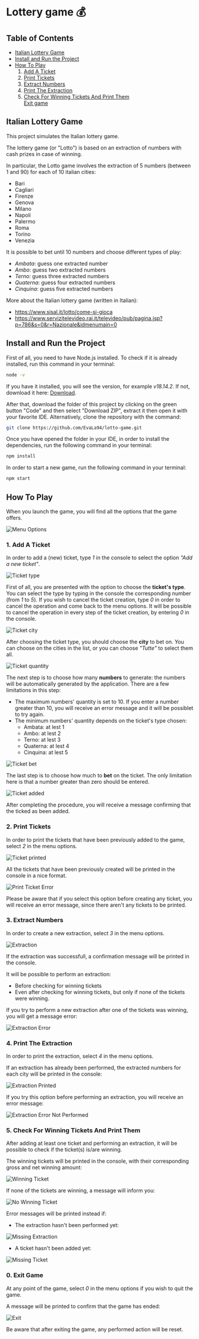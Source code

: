 # Lottery game :moneybag:

## Table of Contents

- [Italian Lottery Game](#italian-lottery-game)<br>
- [Install and Run the Project](#install-and-run-the-project)<br>
- [How To Play](#how-to-play)<br>
  1. [Add A Ticket](#1-add-a-ticket)<br>
  2. [Print Tickets](#2-print-tickets)<br>
  3. [Extract Numbers](#3-extract-numbers)<br>
  4. [Print The Extraction](#4-print-the-extraction)<br>
  5. [Check For Winning Tickets And Print Them](#5-check-for-winning-tickets-and-print-them)<br>
     [Exit game](#0-exit-game)<br>

## Italian Lottery Game

This project simulates the Italian lottery game.

The lottery game (or "Lotto") is based on an extraction of numbers with cash prizes in case of winning.

In particular, the Lotto game involves the extraction of 5 numbers (between 1 and 90) for each of 10 italian cities:

- Bari
- Cagliari
- Firenze
- Genova
- Milano
- Napoli
- Palermo
- Roma
- Torino
- Venezia

It is possible to bet until 10 numbers and choose different types of play:

- _Ambata_: guess one extracted number
- _Ambo_: guess two extracted numbers
- _Terno_: guess three extracted numbers
- _Quaterna_: guess four extracted numbers
- _Cinquina_: guess five extracted numbers

More about the Italian lottery game (written in Italian):

- https://www.sisal.it/lotto/come-si-gioca
- https://www.servizitelevideo.rai.it/televideo/pub/pagina.jsp?p=786&s=0&r=Nazionale&idmenumain=0

## Install and Run the Project

First of all, you need to have Node.js installed.
To check if it is already installed, run this command in your terminal:

```sh
node -v
```

If you have it installed, you will see the version, for example _v18.14.2_. If not, download it here: [Download](https://nodejs.org/en/download/current).

After that, download the folder of this project by clicking on the green button "Code" and then select "Download ZIP", extract it then open it with your favorite IDE.
Alternatively, clone the repository with the command:

```sh
git clone https://github.com/EvaLa94/lotto-game.git
```

Once you have opened the folder in your IDE, in order to install the dependencies, run the following command in your terminal:

```sh
npm install
```

In order to start a new game, run the following command in your terminal:

```sh
npm start
```

## How To Play

When you launch the game, you will find all the options that the game offers.

![Menu Options](./img/menu-options.png)

### 1. Add A Ticket

In order to add a (new) ticket, type _1_ in the console to select the option _"Add a new ticket"_.

![Ticket type](./img/ticket-type.png)

First of all, you are presented with the option to choose the **ticket's type**. You can select the type by typing in the console the corresponding number (from _1_ to _5_). If you wish to cancel the ticket creation, type _0_ in order to cancel the operation and come back to the menu options. It will be possible to cancel the operation in every step of the ticket creation, by entering _0_ in the console.

![Ticket city](./img/ticket-city.png)

After choosing the ticket type, you should choose the **city** to bet on. You can choose on the cities in the list, or you can choose _"Tutte"_ to select them all.

![Ticket quantity](./img/ticket-quantity.png)

The next step is to choose how many **numbers** to generate: the numbers will be automatically generated by the application.
There are a few limitations in this step:

- The maximum numbers' quantity is set to 10. If you enter a number greater than 10, you will receive an error message and it will be possiblet to try again.
- The minimum numbers' quantity depends on the ticket's type chosen:
  - Ambata: at lest 1
  - Ambo: at lest 2
  - Terno: at lest 3
  - Quaterna: at lest 4
  - Cinquina: at lest 5

![Ticket bet](./img/ticket-bet.png)

The last step is to choose how much to **bet** on the ticket. The only limitation here is that a number greater than zero should be entered.

![Ticket added](./img/ticket-added.png)

After completing the procedure, you will receive a message confirming that the ticked as been added.

### 2. Print Tickets

In order to print the tickets that have been previously added to the game, select _2_ in the menu options.

![Ticket printed](./img/ticket-printed.png)

All the tickets that have been previously created will be printed in the console in a nice format.

![Print Ticket Error](./img/print-ticket-error.png)

Please be aware that if you select this option before creating any ticket, you will receive an error message, since there aren't any tickets to be printed.

### 3. Extract Numbers

In order to create a new extraction, select _3_ in the menu options.

![Extraction](./img/extraction.png)

If the extraction was successfull, a confirmation message will be printed in the console.

It will be possible to perform an extraction:

- Before checking for winning tickets
- Even after checking for winning tickets, but only if none of the tickets were winning.

If you try to perform a new extraction after one of the tickets was winning, you will get a message error:

![Extraction Error](./img/extraction-error.png)

### 4. Print The Extraction

In order to print the extraction, select _4_ in the menu options.

If an extraction has already been performed, the extracted numbers for each city will be printed in the console:

![Extraction Printed](./img/extraction-printed.png)

If you try this option before performing an extraction, you will receive an error message:

![Extraction Error Not Performed](./img/extraction-error-not-performed.png)

### 5. Check For Winning Tickets And Print Them

After adding at least one ticket and performing an extraction, it will be possible to check if the ticket(s) is/are winning.

The winning tickets will be printed in the console, with their corresponding gross and net winning amount:

![Winning Ticket](./img/winning-ticket.png)

If none of the tickets are winning, a message will inform you:

![No Winning Ticket](./img/no-winning-ticket.png)

Error messages will be printed instead if:

- The extraction hasn't been performed yet:

![Missing Extraction](./img/missing-extraction.png)

- A ticket hasn't been added yet:

![Missing Ticket](./img/missing-ticket.png)

### 0. Exit Game

At any point of the game, select _0_ in the menu options if you wish to quit the game.

A message will be printed to confirm that the game has ended:

![Exit](./img/exit.png)

Be aware that after exiting the game, any performed action will be reset.
